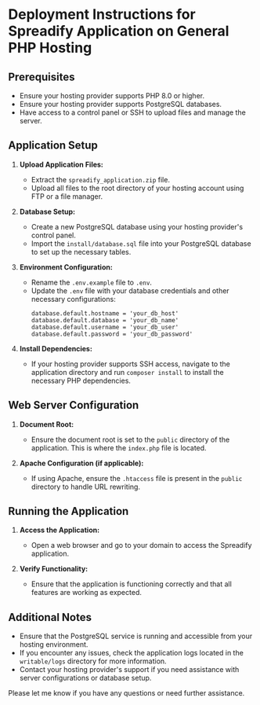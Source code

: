 # Deployment Instructions for Spreadify Application on General PHP Hosting

## Prerequisites
- Ensure your hosting provider supports PHP 8.0 or higher.
- Ensure your hosting provider supports PostgreSQL databases.
- Have access to a control panel or SSH to upload files and manage the server.

## Application Setup

1. **Upload Application Files:**
   - Extract the `spreadify_application.zip` file.
   - Upload all files to the root directory of your hosting account using FTP or a file manager.

2. **Database Setup:**
   - Create a new PostgreSQL database using your hosting provider's control panel.
   - Import the `install/database.sql` file into your PostgreSQL database to set up the necessary tables.

3. **Environment Configuration:**
   - Rename the `.env.example` file to `.env`.
   - Update the `.env` file with your database credentials and other necessary configurations:
     ```plaintext
     database.default.hostname = 'your_db_host'
     database.default.database = 'your_db_name'
     database.default.username = 'your_db_user'
     database.default.password = 'your_db_password'
     ```

4. **Install Dependencies:**
   - If your hosting provider supports SSH access, navigate to the application directory and run `composer install` to install the necessary PHP dependencies.

## Web Server Configuration

1. **Document Root:**
   - Ensure the document root is set to the `public` directory of the application. This is where the `index.php` file is located.

2. **Apache Configuration (if applicable):**
   - If using Apache, ensure the `.htaccess` file is present in the `public` directory to handle URL rewriting.

## Running the Application

1. **Access the Application:**
   - Open a web browser and go to your domain to access the Spreadify application.

2. **Verify Functionality:**
   - Ensure that the application is functioning correctly and that all features are working as expected.

## Additional Notes
- Ensure that the PostgreSQL service is running and accessible from your hosting environment.
- If you encounter any issues, check the application logs located in the `writable/logs` directory for more information.
- Contact your hosting provider's support if you need assistance with server configurations or database setup.

Please let me know if you have any questions or need further assistance.
